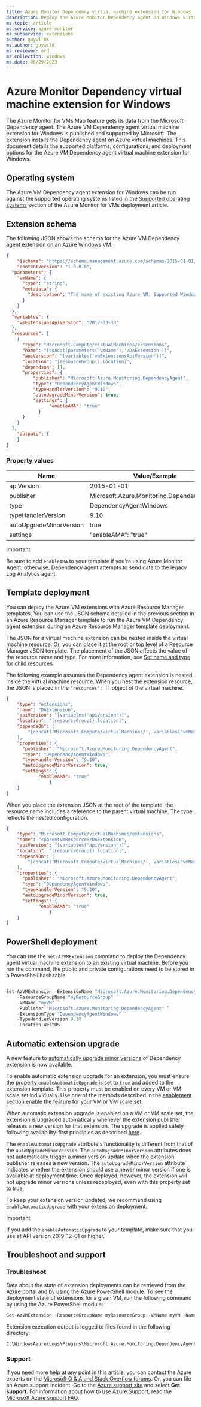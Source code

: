 ```yaml
---
title: Azure Monitor Dependency virtual machine extension for Windows
description: Deploy the Azure Monitor Dependency agent on Windows virtual machine by using a virtual machine extension.
ms.topic: article
ms.service: azure-monitor
ms.subservice: extensions
author: guywi-ms
ms.author: guywild
ms.reviewer: erd
ms.collection: windows
ms.date: 08/29/2023
---
```

# Azure Monitor Dependency virtual machine extension for Windows

The Azure Monitor for VMs Map feature gets its data from the Microsoft Dependency agent. The Azure VM Dependency agent virtual machine extension for Windows is published and supported by Microsoft. The extension installs the Dependency agent on Azure virtual machines. This document details the supported platforms, configurations, and deployment options for the Azure VM Dependency agent virtual machine extension for Windows.

## Operating system

The Azure VM Dependency agent extension for Windows can be run against the supported operating systems listed in the [Supported operating systems](../../azure-monitor/vm/vminsights-enable-overview.md#supported-operating-systems) section of the Azure Monitor for VMs deployment article.

## Extension schema

The following JSON shows the schema for the Azure VM Dependency agent extension on an Azure Windows VM.

```json
{
    "$schema": "https://schema.management.azure.com/schemas/2015-01-01/deploymentTemplate.json#",
    "contentVersion": "1.0.0.0",
  "parameters": {
    "vmName": {
      "type": "string",
      "metadata": {
        "description": "The name of existing Azure VM. Supported Windows Server versions:  2008 R2 and above (x64)."
      }
    }
  },
  "variables": {
    "vmExtensionsApiVersion": "2017-03-30"
  },
  "resources": [
    {
      "type": "Microsoft.Compute/virtualMachines/extensions",
      "name": "[concat(parameters('vmName'),'/DAExtension')]",
      "apiVersion": "[variables('vmExtensionsApiVersion')]",
      "location": "[resourceGroup().location]",
      "dependsOn": [],
      "properties": {
          "publisher": "Microsoft.Azure.Monitoring.DependencyAgent",
          "type": "DependencyAgentWindows",
          "typeHandlerVersion": "9.10",
          "autoUpgradeMinorVersion": true,
          "settings": {
                "enableAMA": "true"
		    }
      }
    }
  ],
    "outputs": {
    }
}
```

### Property values

| Name | Value/Example |
| ---- | ---- |
| apiVersion | 2015-01-01 |
| publisher | Microsoft.Azure.Monitoring.DependencyAgent |
| type | DependencyAgentWindows |
| typeHandlerVersion | 9.10 |
| autoUpgradeMinorVersion | true |
| settings | "enableAMA": "true" |


> [!IMPORTANT]
> Be sure to add `enableAMA` to your template if you're using Azure Monitor Agent; otherwise, Dependency agent attempts to send data to the legacy Log Analytics agent.
## Template deployment

You can deploy the Azure VM extensions with Azure Resource Manager templates. You can use the JSON schema detailed in the previous section in an Azure Resource Manager template to run the Azure VM Dependency agent extension during an Azure Resource Manager template deployment.

The JSON for a virtual machine extension can be nested inside the virtual machine resource. Or, you can place it at the root or top level of a Resource Manager JSON template. The placement of the JSON affects the value of the resource name and type. For more information, see [Set name and type for child resources](../../azure-resource-manager/templates/child-resource-name-type.md).

The following example assumes the Dependency agent extension is nested inside the virtual machine resource. When you nest the extension resource, the JSON is placed in the `"resources": []` object of the virtual machine.


```json
{
	"type": "extensions",
	"name": "DAExtension",
	"apiVersion": "[variables('apiVersion')]",
	"location": "[resourceGroup().location]",
	"dependsOn": [
		"[concat('Microsoft.Compute/virtualMachines/', variables('vmName'))]"
	],
	"properties": {
      "publisher": "Microsoft.Azure.Monitoring.DependencyAgent",
      "type": "DependencyAgentWindows",
      "typeHandlerVersion": "9.10",
      "autoUpgradeMinorVersion": true,
      "settings": {
            "enableAMA": "true"
    		    }
    }
}
```

When you place the extension JSON at the root of the template, the resource name includes a reference to the parent virtual machine. The type reflects the nested configuration.

```json
{
	"type": "Microsoft.Compute/virtualMachines/extensions",
	"name": "<parentVmResource>/DAExtension",
	"apiVersion": "[variables('apiVersion')]",
	"location": "[resourceGroup().location]",
	"dependsOn": [
		"[concat('Microsoft.Compute/virtualMachines/', variables('vmName'))]"
	],
	"properties": {
      "publisher": "Microsoft.Azure.Monitoring.DependencyAgent",
      "type": "DependencyAgentWindows",
      "typeHandlerVersion": "9.10",
      "autoUpgradeMinorVersion": true,
      "settings": {
            "enableAMA": "true"
    		    }
	}
}
```

## PowerShell deployment

You can use the `Set-AzVMExtension` command to deploy the Dependency agent virtual machine extension to an existing virtual machine. Before you run the command, the public and private configurations need to be stored in a PowerShell hash table.

```powershell

Set-AzVMExtension -ExtensionName "Microsoft.Azure.Monitoring.DependencyAgent" `
    -ResourceGroupName "myResourceGroup" `
    -VMName "myVM" `
    -Publisher "Microsoft.Azure.Monitoring.DependencyAgent" `
    -ExtensionType "DependencyAgentWindows" `
    -TypeHandlerVersion 9.10 `
    -Location WestUS
```

## Automatic extension upgrade
A new feature to [automatically upgrade minor versions](../automatic-extension-upgrade.md) of Dependency extension is now available.

To enable automatic extension upgrade for an extension, you must ensure the property `enableAutomaticUpgrade` is set to `true` and added to the extension template. This property must be enabled on every VM or VM scale set individually. Use one of the methods described in the [enablement](../automatic-extension-upgrade.md#enabling-automatic-extension-upgrade) section enable the feature for your VM or VM scale set.

When automatic extension upgrade is enabled on a VM or VM scale set, the extension is upgraded automatically whenever the extension publisher releases a new version for that extension. The upgrade is applied safely following availability-first principles as described [here](../automatic-extension-upgrade.md#how-does-automatic-extension-upgrade-work).

The `enableAutomaticUpgrade` attribute's functionality is different from that of the `autoUpgradeMinorVersion`. The  `autoUpgradeMinorVersion` attributes does not automatically trigger a minor version update when the extension publisher releases a new version. The `autoUpgradeMinorVersion` attribute indicates whether the extension should use a newer minor version if one is available at deployment time. Once deployed, however, the extension will not upgrade minor versions unless redeployed, even with this property set to true.

To keep your extension version updated, we recommend using `enableAutomaticUpgrade` with your extension deployment.

> [!IMPORTANT]
> If you add the `enableAutomaticUpgrade` to your template, make sure that you use at API version 2019-12-01 or higher.

## Troubleshoot and support

### Troubleshoot

Data about the state of extension deployments can be retrieved from the Azure portal and by using the Azure PowerShell module. To see the deployment state of extensions for a given VM, run the following command by using the Azure PowerShell module:

```powershell
Get-AzVMExtension -ResourceGroupName myResourceGroup -VMName myVM -Name myExtensionName
```

Extension execution output is logged to files found in the following directory:

```cmd
C:\WindowsAzure\Logs\Plugins\Microsoft.Azure.Monitoring.DependencyAgent\
```

### Support

If you need more help at any point in this article, you can contact the Azure experts on the [Microsoft Q & A and Stack Overflow forums](https://azure.microsoft.com/support/forums/). Or, you can file an Azure support incident. Go to the [Azure support site](https://azure.microsoft.com/support/options/) and select **Get support**. For information about how to use Azure Support, read the [Microsoft Azure support FAQ](https://azure.microsoft.com/support/faq/).
